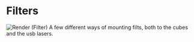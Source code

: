 # Filters
![Render (Filter)](https://github.com/Siber18/Protocube/assets/31034109/7b850a7e-bbec-4967-ab8a-62eba37c8077)
A few different ways of mounting filts, both to the cubes and the usb lasers.
